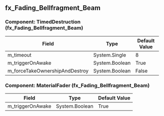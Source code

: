 ## fx_Fading_Bellfragment_Beam

### Component: TimedDestruction (fx_Fading_Bellfragment_Beam)

|Field|Type|Default Value|
|---|---|---|
|m_timeout|System.Single|8|
|m_triggerOnAwake|System.Boolean|True|
|m_forceTakeOwnershipAndDestroy|System.Boolean|False|

### Component: MaterialFader (fx_Fading_Bellfragment_Beam)

|Field|Type|Default Value|
|---|---|---|
|m_triggerOnAwake|System.Boolean|True|

